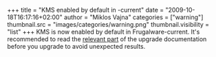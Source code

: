 +++
title = "KMS enabled by default in -current"
date = "2009-10-18T16:17:16+02:00"
author = "Miklos Vajna"
categories = ["warning"]
thumbnail.src = "images/categories/warning.png"
thumbnail.visibility = "list"
+++
KMS is now enabled by default in Frugalware-current. It's recommended to read the [relevant part](/docs/upgrade#_kernel_mode_setting) of the upgrade documentation before you upgrade to avoid unexpected results.